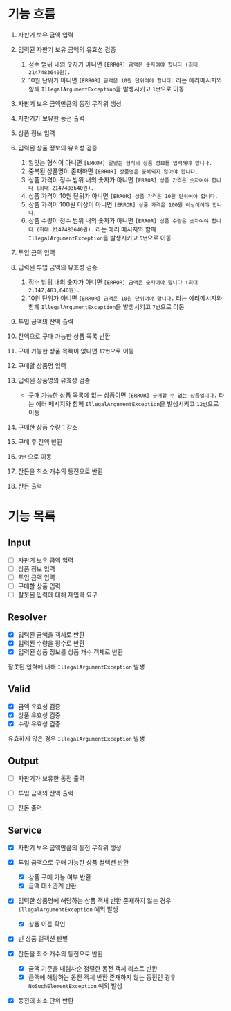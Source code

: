 # 기능 흐름

1. 자판기 보유 금액 입력
2. 입력된 자판기 보유 금액의 유효성 검증
   1. 정수 범위 내의 숫자가 아니면 `[ERROR] 금액은 숫자여야 합니다 (최대 2147483640원).`
   2. 10원 단위가 아니면 `[ERROR] 금액은 10원 단위여야 합니다.`
   라는 에러메시지와 함께 `IllegalArgumentException`을 발생시키고 `1번`으로 이동

3. 자판기 보유 금액만큼의 동전 무작위 생성
4. 자판기가 보유한 동전 출력

5. 상품 정보 입력
6. 입력된 상품 정보의 유효성 검증
   1. 알맞는 형식이 아니면 `[ERROR] 알맞는 형식의 상품 정보를 입력해야 합니다.`
   2. 중복된 상품명이 존재하면 `[ERROR] 상품명은 중복되지 않아야 합니다.`
   3. 상품 가격이 정수 범위 내의 숫자가 아니면 `[ERROR] 상품 가격은 숫자여야 합니다 (최대 2147483640원).`
   4. 상품 가격이 10원 단위가 아니면 `[ERROR] 상품 가격은 10원 단위여야 합니다.`
   5. 상품 가격이 100원 이상이 아니면 `[ERROR] 상품 가격은 100원 이상이어야 합니다.`
   6. 상품 수량이 정수 범위 내의 숫자가 아니면 `[ERROR] 상품 수량은 숫자여야 합니다 (최대 2147483640원).`
   라는 에러 메시지와 함께 `IllegalArgumentException`을 발생시키고 `5번`으로 이동

7. 투입 금액 입력
8. 입력된 투입 금액의 유효성 검증
   1. 정수 범위 내의 숫자가 아니면 `[ERROR] 금액은 숫자여야 합니다 (최대 2,147,483,640원).`
   2. 10원 단위가 아니면 `[ERROR] 금액은 10원 단위여야 합니다.`
      라는 에러메시지와 함께 `IllegalArgumentException`을 발생시키고 `7번`으로 이동

9. 투입 금액의 잔액 출력 
10. 잔액으로 구매 가능한 상품 목록 반환
11. 구매 가능한 상품 목록이 없다면 `17번`으로 이동

12. 구매할 상품명 입력
13. 입력된 상품명의 유효성 검증
    - 구매 가능한 상품 목록에 없는 상품이면 `[ERROR] 구매할 수 없는 상품입니다.`
      라는 에러 메시지와 함께 `IllegalArgumentException`을 발생시키고 `12번`으로 이동
14. 구매한 상품 수량 1 감소
15. 구매 후 잔액 반환
16. `9번` 으로 이동

17. 잔돈을 최소 개수의 동전으로 반환
18. 잔돈 출력


# 기능 목록

## Input
- [ ] 자판기 보유 금액 입력
- [ ] 상품 정보 입력
- [ ] 투입 금액 입력
- [ ] 구매할 상품 입력
- [ ] 잘못된 입력에 대해 재입력 요구

## Resolver
- [x] 입력된 금액을 객체로 반환
- [x] 입력된 수량을 정수로 반환
- [x] 입력된 상품 정보를 상품 개수 객체로 반환

잘못된 입력에 대해 `IllegalArgumentException` 발생

## Valid
- [x] 금액 유효성 검증
- [x] 상품 유효성 검증
- [x] 수량 유효성 검증

유효하지 않은 경우 `IllegalArgumentException` 발생


## Output
- [ ] 자판기가 보유한 동전 출력
- [ ] 투입 금액의 잔액 출력
- [ ] 잔돈 출력


## Service
- [x] 자판기 보유 금액만큼의 동전 무작위 생성

- [x] 투입 금액으로 구매 가능한 상품 컬렉션 반환
  - [x] 상품 구매 가능 여부 반환  
  - [x] 금액 대소관계 반환

- [x] 입력한 상품명에 해당하는 상품 객체 반환
    존재하지 않는 경우 `IllegalArgumentException` 예외 발생
   - [x] 상품 이름 확인
  
- [x] 빈 상품 컬렉션 판별

- [x] 잔돈을 최소 개수의 동전으로 반환
  - [x] 금액 기준을 내림차순 정렬한 동전 객체 리스트 반환
  - [x] 금액에 해당하는 동전 객체 반환
    존재하지 않는 동전인 경우 `NoSuchElementException` 예외 발생

- [x] 동전의 최소 단위 반환